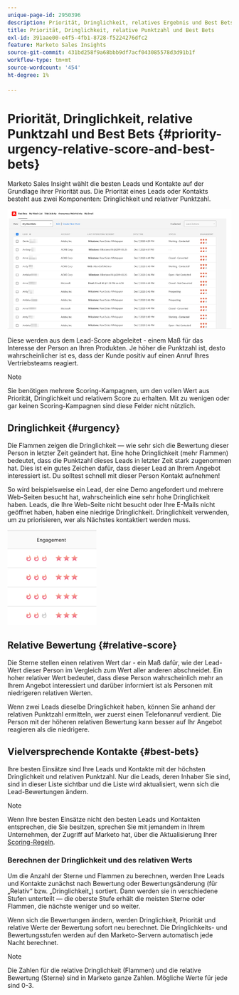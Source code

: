 ```yaml
---
unique-page-id: 2950396
description: Priorität, Dringlichkeit, relatives Ergebnis und Best Bets - Marketo-Dokumente - Produktdokumentation
title: Priorität, Dringlichkeit, relative Punktzahl und Best Bets
exl-id: 391aae00-e4f5-4fb1-8728-f5224276dfc2
feature: Marketo Sales Insights
source-git-commit: 431bd258f9a68bbb9df7acf043085578d3d91b1f
workflow-type: tm+mt
source-wordcount: '454'
ht-degree: 1%

---
```


# Priorität, Dringlichkeit, relative Punktzahl und Best Bets {#priority-urgency-relative-score-and-best-bets}

Marketo Sales Insight wählt die besten Leads und Kontakte auf der Grundlage ihrer Priorität aus. Die Priorität eines Leads oder Kontakts besteht aus zwei Komponenten: Dringlichkeit und relativer Punktzahl.

![](assets/priority-urgency-relative-score-and-best-bets-1.png)

Diese werden aus dem Lead-Score abgeleitet - einem Maß für das Interesse der Person an Ihren Produkten. Je höher die Punktzahl ist, desto wahrscheinlicher ist es, dass der Kunde positiv auf einen Anruf Ihres Vertriebsteams reagiert.

>[!NOTE]
>
>Sie benötigen mehrere Scoring-Kampagnen, um den vollen Wert aus Priorität, Dringlichkeit und relativem Score zu erhalten.  Mit zu wenigen oder gar keinen Scoring-Kampagnen sind diese Felder nicht nützlich.

## Dringlichkeit {#urgency}

Die Flammen zeigen die Dringlichkeit — wie sehr sich die Bewertung dieser Person in letzter Zeit geändert hat. Eine hohe Dringlichkeit (mehr Flammen) bedeutet, dass die Punktzahl dieses Leads in letzter Zeit stark zugenommen hat. Dies ist ein gutes Zeichen dafür, dass dieser Lead an Ihrem Angebot interessiert ist. Du solltest schnell mit dieser Person Kontakt aufnehmen!

So wird beispielsweise ein Lead, der eine Demo angefordert und mehrere Web-Seiten besucht hat, wahrscheinlich eine sehr hohe Dringlichkeit haben. Leads, die Ihre Web-Seite nicht besucht oder Ihre E-Mails nicht geöffnet haben, haben eine niedrige Dringlichkeit. Dringlichkeit verwenden, um zu priorisieren, wer als Nächstes kontaktiert werden muss.

![](assets/priority-urgency-relative-score-and-best-bets-2.png)

## Relative Bewertung {#relative-score}

Die Sterne stellen einen relativen Wert dar - ein Maß dafür, wie der Lead-Wert dieser Person im Vergleich zum Wert aller anderen abschneidet. Ein hoher relativer Wert bedeutet, dass diese Person wahrscheinlich mehr an Ihrem Angebot interessiert und darüber informiert ist als Personen mit niedrigeren relativen Werten.

Wenn zwei Leads dieselbe Dringlichkeit haben, können Sie anhand der relativen Punktzahl ermitteln, wer zuerst einen Telefonanruf verdient. Die Person mit der höheren relativen Bewertung kann besser auf Ihr Angebot reagieren als die niedrigere.

## Vielversprechende Kontakte {#best-bets}

Ihre besten Einsätze sind Ihre Leads und Kontakte mit der höchsten Dringlichkeit und relativen Punktzahl. Nur die Leads, deren Inhaber Sie sind, sind in dieser Liste sichtbar und die Liste wird aktualisiert, wenn sich die Lead-Bewertungen ändern.

>[!NOTE]
>
>Wenn Ihre besten Einsätze nicht den besten Leads und Kontakten entsprechen, die Sie besitzen, sprechen Sie mit jemandem in Ihrem Unternehmen, der Zugriff auf Marketo hat, über die Aktualisierung Ihrer [Scoring-Regeln](/help/marketo/getting-started/quick-wins/simple-scoring.md).

### Berechnen der Dringlichkeit und des relativen Werts

Um die Anzahl der Sterne und Flammen zu berechnen, werden Ihre Leads und Kontakte zunächst nach Bewertung oder Bewertungsänderung (für „Relativ“ bzw. „Dringlichkeit„) sortiert. Dann werden sie in verschiedene Stufen unterteilt — die oberste Stufe erhält die meisten Sterne oder Flammen, die nächste weniger und so weiter.

Wenn sich die Bewertungen ändern, werden Dringlichkeit, Priorität und relative Werte der Bewertung sofort neu berechnet. Die Dringlichkeits- und Bewertungsstufen werden auf den Marketo-Servern automatisch jede Nacht berechnet.

>[!NOTE]
>
>Die Zahlen für die relative Dringlichkeit (Flammen) und die relative Bewertung (Sterne) sind in Marketo ganze Zahlen. Mögliche Werte für jede sind 0-3.
